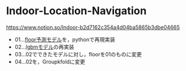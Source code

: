 # Indoor-Location-Navigation

https://www.notion.so/Indoor-b2d7162c354a4d04ba5865b3dbe04665

- 01…[floor予測モデル](https://www.kaggle.com/nigelhenry/simple-99-accurate-floor-model/output)を，pythonで再現実装
- 02…[lgbmモデル](https://www.kaggle.com/hiro5299834/wifi-features-with-lightgbm-kfold)の再実装
- 03…02でできたモデルに対し，floorを01のものに変更
- 04…02を，Groupkfoldに変更

